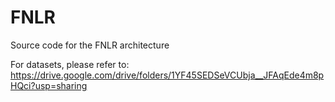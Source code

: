 # FNLR
Source code for the FNLR architecture

For datasets, please refer to: https://drive.google.com/drive/folders/1YF45SEDSeVCUbja__JFAqEde4m8pHQci?usp=sharing

